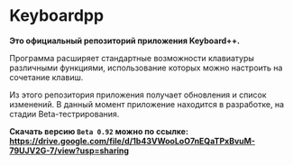 # Keyboardpp

**Это официальный репозиторий приложения Keyboard++.**

Программа расширяет стандартные возможности клавиатуры различными функциями, использование которых можно настроить на сочетание клавиш.

Из этого репозитория приложения получает обновления и список изменений. В данный момент приложение находится в разработке, на стадии Beta-тестрирования. 

**Скачать версию `Beta 0.92` можно по ссылке: https://drive.google.com/file/d/1b43VWooLoO7nEQaTPxBvuM-79UJV2G-7/view?usp=sharing**

